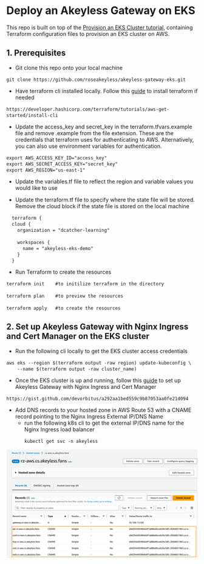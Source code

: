 # Deploy an Akeyless Gateway on EKS

This repo is built on top of the [Provision an EKS Cluster tutorial](https://developer.hashicorp.com/terraform/tutorials/kubernetes/eks), containing
Terraform configuration files to provision an EKS cluster on AWS.

## 1. Prerequisites
- Git clone this repo onto your local machine
```
git clone https://github.com/roseakeyless/akeyless-gateway-eks.git
```
- Have terraform cli installed locally. Follow this [guide](https://developer.hashicorp.com/terraform/tutorials/aws-get-started/install-cli) to install terraform if needed
```
https://developer.hashicorp.com/terraform/tutorials/aws-get-started/install-cli
```

- Update the access_key and secret_key in the terraform.tfvars.example file and remove .example from the file extension. These are the credentials that terraform uses for authenticating to AWS. Alternatively, you can also use environment variables for authentication.
```
export AWS_ACCESS_KEY_ID="access_key"
export AWS_SECRET_ACCESS_KEY="secret_key"
export AWS_REGION="us-east-1"
```

- Update the variables.tf file to reflect the region and variable values you would like to use

- Update the terraform.tf file to specify where the state file will be stored. Remove the cloud block if the state file is stored on the local machine
```
  terraform {
  cloud {
    organization = "dcatcher-learning"

    workspaces {
      name = "akeyless-eks-demo"
    }
  }
```
- Run Terraform to create the resources
```
terraform init    #to initilize terraform in the directory

terraform plan    #to preview the resources

terraform apply   #to create the resources
```

## 2. Set up Akeyless Gateway with Nginx Ingress and Cert Manager on the EKS cluster
- Run the following cli locally to get the EKS cluster access credentials
```
aws eks --region $(terraform output -raw region) update-kubeconfig \
    --name $(terraform output -raw cluster_name)

```

- Once the EKS cluster is up and running, follow this [guide](https://gist.github.com/devorbitus/a292aa1bed559c9b87053aa0fe21d094) to set up Akeyless Gateway with Nginx Ingress and Cert Manager
```
https://gist.github.com/devorbitus/a292aa1bed559c9b87053aa0fe21d094
```

- Add DNS records to your hosted zone in AWS Route 53 with a CNAME record pointing to the Nginx Ingress External IP/DNS Name
  - run the following k8s cli to get the external IP/DNS name for the Nginx Ingress load balancer
     ```
     kubectl get svc -n akeyless
     ```
  
![adding DNS records for the gateway to the hosted zone](./images/dns-records.png)
